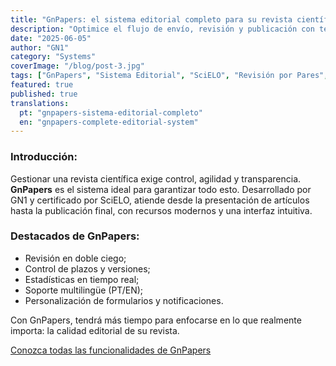 ```yaml
---
title: "GnPapers: el sistema editorial completo para su revista científica"
description: "Optimice el flujo de envío, revisión y publicación con tecnología nacional certificada por SciELO."
date: "2025-06-05"
author: "GN1"
category: "Systems"
coverImage: "/blog/post-3.jpg"
tags: ["GnPapers", "Sistema Editorial", "SciELO", "Revisión por Pares", "Tecnología Nacional"]
featured: true
published: true
translations:
  pt: "gnpapers-sistema-editorial-completo"
  en: "gnpapers-complete-editorial-system"
---
```


### Introducción:
Gestionar una revista científica exige control, agilidad y transparencia. **GnPapers** es el sistema ideal para garantizar todo esto. Desarrollado por GN1 y certificado por SciELO, atiende desde la presentación de artículos hasta la publicación final, con recursos modernos y una interfaz intuitiva.

### Destacados de GnPapers:
- Revisión en doble ciego;
- Control de plazos y versiones;
- Estadísticas en tiempo real;
- Soporte multilingüe (PT/EN);
- Personalización de formularios y notificaciones.

Con GnPapers, tendrá más tiempo para enfocarse en lo que realmente importa: la calidad editorial de su revista.

[Conozca todas las funcionalidades de GnPapers](http://gn1world.com/pt/systems/gnpapers/)